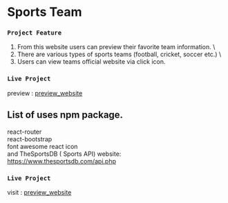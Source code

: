 # Sports Team

### `Project Feature`

1. From this website users can preview their favorite team information. \
2. There are various types of sports teams (football, cricket, soccer etc.) \
3. Users can view teams official website via click icon.

### `Live Project`

preview : [preview_website](https://sports-team-details.netlify.app/)

## List of uses npm package.

react-router\
react-bootstrap\
font awesome react icon\
and TheSportsDB ( Sports API)
website: https://www.thesportsdb.com/api.php

### `Live Project`

visit : [preview_website](https://sports-team-details.netlify.app/)